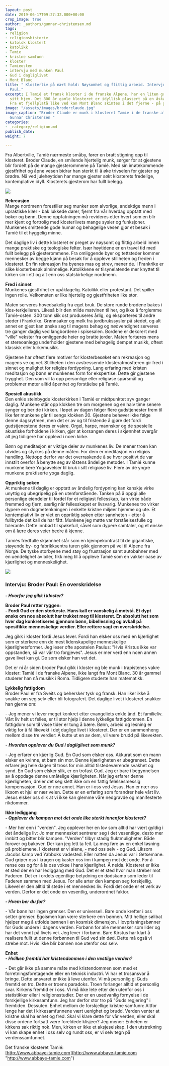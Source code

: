 ```yaml
---
layout: post
date: 2019-06-17T09:27:32.000+00:00
crop_image: true
author: _authors/gunnar-christensen.md
tags:
- religion
- religionshistorie
- katolsk klostert
- katolikk
- Tamie
- kristne samfunn
- kloster
- Tamieosten
- intervju med munken Paul
- Gud i dagliglivet
- Mont Blanc
title: " Klosterliv på nært hold: Nøysomhet og flittig arbeid. Intervju med broder
  Paul."
excerpt: I Tamié et fransk kloster i de franske Alpene, har en liten gruppe trapistmunker
  sitt hjem. Det 800 år gamle klosteret er idyllisk plassert på en åskam i vakre naturomgivelser.
  Fra et fjellplatå like ved kan Mont Blanc skimtes i det fjerne - på godværsdager.
image: "/assets/images/broderclaude.jpg"
image_caption: "Broder Claude er munk i klosteret Tamie i de franske alpene. \nFoto:
  Gunnar Christensen "
categories:
- _category/religion.md
publish_date: 
weight: 7

---
```

Fra Albertville, Tamié nærmeste småby, fører en bratt stigning opp til klosteret. Broder Claude, en smilende hjertelig munk, sørger for at gjestene blir fordelt på de mange gjesterommene på Tamié. Med sin imøtekommende gjestfrihet og åpne vesen bidrar han sterkt til å øke trivselen for gjester og brødre. Nå ved julehøytiden har mange gjester søkt klosterets fredelige, kontemplative idyll. Klosterets gjesterom har fullt belegg.

![](https://www.helping.no/frankrikelite.jpg)

**Rekreasjon**  
Mange nordmenn forestiller seg munker som alvorlige, andektige menn i upraktiske klær - bak lukkede dører, fjernt fra vår hverdag opptatt med bøker og bønn. Denne oppfatningen må revideres etter hvert som en blir mer kjent og fortrolig med klosterlivets mange sysler og funksjoner. Munkenes smittende gode humør og behagelige vesen gjør et besøk i Tamié til et hyggelig minne.

Det daglige liv i dette klosteret er preget av nøysomt og flittig arbeid innen mange praktiske og teologiske felter. Især høytidene er en travel tid med fullt belegg på gjesterommene. Fra omliggende byer og tettsteder kommer mennesker av begge kjønn på besøk for å oppleve stillheten og freden i klosteret. En fin rekreasjon fra byenes mas og strev, mener de. I Frankrike er slike klosterbesøk alminnelige. Katolikkene er tilsynelatende mer knyttet til kirken sin i ett og alt enn oss statskirkelige nordmenn.

**Fred i sinnet**  
Munkenes gjestfrihet er upåklagelig. Katolikk eller protestant. Det spiller ingen rolle. Velkomsten er like hjertelig og gjestfriheten like stor.

Maten serveres hovedsakelig fra eget bruk. De store runde brødene bakes i klos-terkjelleren. Likeså blir den milde matvinen til her, og ikke å forglemme Tamié-osten. 300 tonn slik ost produseres årlig, og eksporteres til andre steder i Frankrike. Grønnsaker og melk fra jordbrukssysler på stedet, og alt annet en gjest kan ønske seg til magens behag og nødvendighet serveres tre ganger daglig ved langbordene i spisesalen. Bordene er dekorert med "ville" vekster fra omliggende heier og bratte jorder. Maten fortæres mens et stereoanlegg underholder gjestene med behagelig dempet musikk, oftest klassisk eller kirkemusikk.

Gjestene har oftest flere motiver for klosterbesøket enn rekreasjon og magens ve og vel. Stillheten i den avstressende klosteratmosfæren gir fred i sinnet og mulighet for religiøs fordypning. Lang erfaring med kristen meditasjon og bønn er munkenes form for ekspertise. Dette gir gjestene trygghet. Den som vil ta opp personlige eller religiøse spørsmål og problemer møter alltid åpenhet og forståelse på Tamié.

**Spesiell akustikk**  
Den enkle steinbygde klosterkirken i Tamié er midtpunktet syv ganger daglig. Munkene står opp klokken tre om morgenen og en halv time senere synger og ber de i kirken. I løpet av dagen følger flere gudstjenester frem til like før munkene går til sengs klokken 20. Gjestene behøver ikke følge denne dagsrytmen, men det er av og til fristende å gjøre det fordi gudstjenestene deres er vakre. Orgel, harpe, mannskor og de spesielle akustiske forholdene i kirken, gjør at korsangen deres i skjønnhet overgår alt jeg tidligere har opplevd i noen kirke.

Bønn og meditasjon er viktige deler av munkenes liv. De mener troen kan utvides og styrkes på denne måten. For dem er meditasjon en religiøs handling. Nettopp derfor var det overraskende å se hvor positivt de var innstilt overfor å benytte seg av Østens åndelige metoder. I Tamié kunne munkene lære Yogaøvelser til bruk i sitt religiøse liv. Flere av de yngre munkene praktiserte yoga daglig.

**Oppriktig søken**  
At munkene til daglig er opptatt av åndelig fordypning kan kanskje virke unyttig og ubegripelig på en utenforstående. Tanken på å oppgi alle personlige eiendeler til fordel for et religiøst fellesskap, kan virke både fremmed og fjern, særlig når fellesskapet er livsvarig. Munkenes tro virker dypere enn dogmetenkningen i enkelte kristne miljøer hjemme og ute. Et kontemplativt liv er viet en oppriktig søken etter sannheten - etter å fullbyrde det kall de har fått. Munkene jeg møtte var forståelsesfulle og tolerante. Dette innbød til spøkefull, såvel som dypere samtaler, og et ønske om å lære deres veier bedre å kjenne.

Tamiés fredfulle skjønnhet står som en kjempekontrast til de gigantiske, støyende by- og fabrikksentra turen gikk gjennom på vei til Alpene fra Norge. De tyske storbyene med støy og frustrasjon samt autobahner med en uendelighet av biler, fikk meg til å oppleve Tamié som en vakker oase av kjærlighet og menneskelighet.

![](https://www.helping.no/tamie1.jpg)

### Intervju: Broder Paul: En overskridelse

**_- Hvorfor jeg gikk i kloster?_**

**Broder Paul retter ryggen:  
\- Fordi Gud er den sterkeste. Hans kall er vanskelig å motstå. Et dypt ønske om noe absolutt har trukket meg til klosteret. En absolutt het som hver dag konkretiseres gjennom bønn, bibellesning og avkall på spesifikke menneskelige verdier. Eller rettere sagt en overskridelse.**

Jeg gikk i kloster fordi Jesus lever. Fordi han elsker oss med en kjærlighet som er sterkere enn de mest lidenskapelige menneskelige kjærlighetsformer. Jeg leser ofte apostelen Paulus: "Hvis Kristus ikke var oppstanden, så var vår tro forgjeves". Jesus er mer verd enn noen annen gave livet kan gi. De som elsker han vet det.

Det er ni år siden broder Paul gikk i kloster og ble munk i trapistenes vakre kloster: Tamié i de franske Alpene, ikke langt fra Mont Blanc. 30 år gammel studerer han nå musikk i Roma. Tidligere studerte han matematikk.

**Lykkelig fattigdom**  
Broder Paul er fra Sveits og behersker tysk og fransk. Han liker ikke å snakke om seg selv eller bli fotografert. Det daglige livet i klosteret snakker han gjerne om:

\- Jeg mener vi lever meget konkret etter evangeliets enkle ånd. Et familieliv. Vårt liv helt ut felles, er til stor hjelp i denne lykkelige fattigdommen. En fattigdom som til visse tider er tung å bære. Bønn, arbeid og lesning er viktig for å få likevekt i det daglige livet i klosteret. Der er en sammenheng mellom disse tre verdier: Å kutte ut en av dem, vil være brudd på likevekten.

_- **Hvordan opplever du Gud i dagliglivet som munk?**_

\- Jeg erfarer en kjærlig Gud. En Gud som elsker oss. Akkurat som en mann elsker en kvinne, et barn sin mor. Denne kjærligheten er ubegrenset. Dette erfarer jeg hele dagen til tross for min alltid tilstedeværende svakhet og synd. En Gud som elsker slik, er en trofast Gud. Jeg er bare i begynnelsen av å oppdage denne umåtelige kjærligheten. Når jeg erfarer denne kjærligheten, dreier det seg slett ikke om en fattig følelsesmessig kompensasjon. Gud er noe annet. Han er i oss ved Jesus. Han er nær oss liksom et hjul er nær veien. Dette er en erfaring som forandrer hele vårt liv. Jesus elsker oss slik at vi ikke kan glemme våre nedgravde og manifesterte rikdommer.

**Ikke lediggang**  
**_- Opplever du kampen mot det onde like sterkt innenfor klosteret?_**

\- Mer her enn i "verden". Jeg opplever her en lov som alltid har vært gyldig i det åndelige liv: Jo mer mennesket sentrerer seg i det vesentlige, desto mer innbitt og bitter blir kampen. "Verden" tilbyr stadig fluktmuligheter. Både forover og bakover. Der kan jeg lett ta feil. La meg føre av en enkel løsning på problemene. I klosteret er vi alene, - med oss selv - og Gud. Liksom Jacobs kamp ved Yabboks vadested. Eller natten da Jesus var i Getsemane. Gud griper oss i kragen og kaster oss inn i kampen mot det onde. For å rense oss og for å la oss vokse i hans kjærlighet. Å neida. Klosteret er ikke et sted der en har lediggang med Gud. Det er et sted hvor man streber mot Faderen. Det er i ordets egentlige betydning en dødskamp som leder til Faderen sammen med Jesus. For alle arter den kampen seg forskjellig. Likevel er den alltid til stede i et menneskes liv. Fordi det onde er et verk av verden. Derfor er det onde en vesentlig, underordnet faktor.

**_- Hvem ber du for?_**

\- Vår bønn har ingen grenser. Den er universell. Bare onde krefter i oss setter grenser. Egoismen kan være sterkere enn bønnen. Mitt hellige sølibat hjelper meg å utfolde bønnen i en kosmisk dimensjon. I lovprisningsbønner for Guds undere i dagens verden. Forbønn for alle mennesker som lider og har det vondt på livets vei. Jeg lever i forbønn. Bare Kirstus har klart å realisere fullt ut denne forbønnen til Gud ved sin død. Dette må også vi strebe mot. Hvis ikke blir bønnen noe utenfor oss selv.

**Enhet**  
**_- Hvilken fremtid har kristendommen i den vestlige verden?_**

\- Det går ikke på samme måte med kristendommen som med et forretningsforetagende eller en teknisk industri. Vi har et trosansvar å bringe. Dette ansvaret er ikke å leve utenfor. Vi må personlig gi Guds fremtid en tro. Dette er troens paradoks. Troen forlanger alltid et personlig svar. Kirkens fremtid er i oss. Vi må ikke lete etter den utenfor oss i statistikker eller i religionsstudier. Der er en usedvanlig fornyelse i de forskjellige kirkesamfunn. Jeg har derfor stor tro på "Guds regjering" i fremtiden. Dessuten. Enhet mellom de forskjellige kristne samfunn: Altfor lenge har det i kirkesamfunnene vært uenighet og brudd. Verden venter at kristne skal ha enhet og fred. Skal vi klare dette for vår verden, eller skal disse ordene fortsatt være foreldede klisjeer? Jeg mener: Enheten er kirkens sak riktig nok. Men, kirken er ikke et aksjeselskap. I den utstrekning vi kan skape enhet i oss selv og rundt oss, er vi selv tegn på verdenssamfunnet.

Det franske klosteret Tamié:  
[http://www.abbaye-tamie.com](http://www.abbaye-tamie.com "http://www.abbaye-tamie.com")